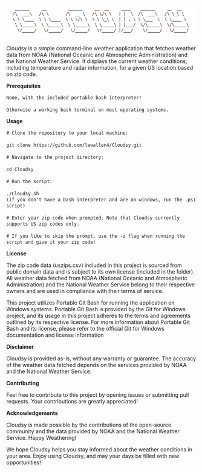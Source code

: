 ![alt text](https://github.com/lewallen4/Cloudsy/blob/main/db/logo.gif?raw=true)


Cloudsy is a simple command-line weather application that fetches weather data from NOAA (National Oceanic and Atmospheric Administration) and the National Weather Service. It displays the current weather conditions, including temperature and radar information, for a given US location based on zip code.


<b>Prerequisites</b>

    None, with the included portable bash interpreter!

    Otherwise a working bash terminal on most operating systems.


<b>Usage</b>

    # Clone the repository to your local machine:

    git clone https://github.com/lewallen4/Cloudsy.git

    # Navigate to the project directory:

    cd Cloudsy

    # Run the script:

    ./Cloudsy.sh
	(if you don't have a bash interpreter and are on windows, run the .ps1 script)

    # Enter your zip code when prompted. Note that Cloudsy currently supports US zip codes only.

    # If you like to skip the prompt, use the -z flag when running the script and give it your zip code!

<b>License</b>


The zip code data (uszips.csv) included in this project is sourced from public domain data and is subject to its own license (included in the folder). All weather data fetched from NOAA (National Oceanic and Atmospheric Administration) and the National Weather Service belong to their respective owners and are used in compliance with their terms of service.

This project utilizes Portable Git Bash for running the application on Windows systems. Portable Git Bash is provided by the Git for Windows project, and its usage in this project adheres to the terms and agreements outlined by its respective license. For more information about Portable Git Bash and its license, please refer to the official Git for Windows documentation and license information




<b>Disclaimer</b>

Cloudsy is provided as-is, without any warranty or guarantee. The accuracy of the weather data fetched depends on the services provided by NOAA and the National Weather Service.


<b>Contributing</b>

Feel free to contribute to this project by opening issues or submitting pull requests. Your contributions are greatly appreciated!


<b>Acknowledgements</b>

Cloudsy is made possible by the contributions of the open-source community and the data provided by NOAA and the National Weather Service.
Happy Weathering!

We hope Cloudsy helps you stay informed about the weather conditions in your area. Enjoy using Cloudsy, and may your days be filled with new opportunities!

